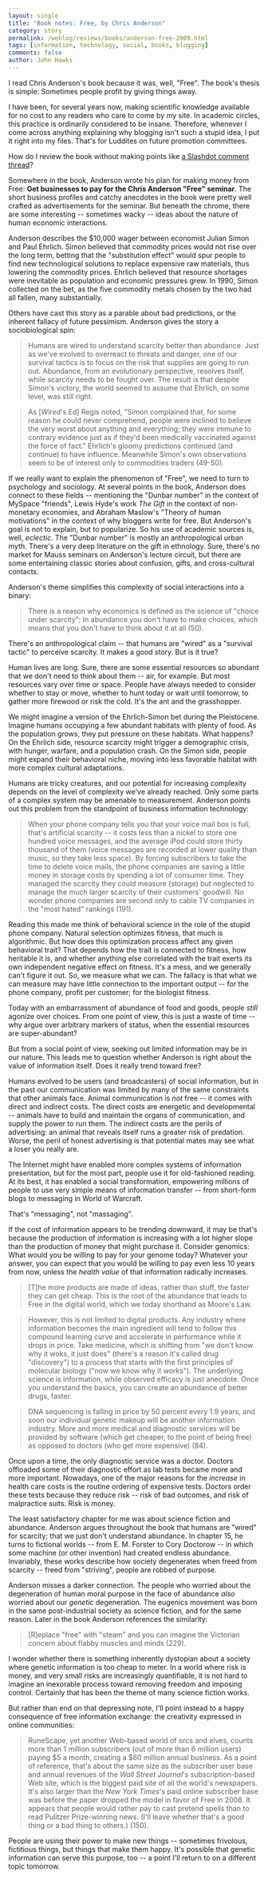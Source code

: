 ```yaml
---
layout: single 
title: "Book notes: Free, by Chris Anderson" 
category: story
permalink: /weblog/reviews/books/anderson-free-2009.html
tags: [information, technology, social, books, blogging] 
comments: false 
author: John Hawks 
---
```


I read Chris Anderson's book because it was, well, "Free". The book's thesis is simple: Sometimes people profit by giving things away. 

I have been, for several years now, making scientific knowledge available for no cost to any readers who care to come by my site. In academic circles, this practice is ordinarily considered to be insane. Therefore, whenever I come across anything explaining why blogging isn't such a stupid idea, I put it right into my files. That's for Luddites on future promotion committees. 

How do I review the book without making points like <a href="http://tech.slashdot.org/story/09/07/25/1151206/Free-Web-Content-a-Myth-Claims-Barry-Diller?art_pos=7">a Slashdot comment thread</a>?

Somewhere in the book, Anderson wrote his plan for making money from Free: <b>Get businesses to pay for the Chris Anderson "Free" seminar</b>. The short business profiles and catchy anecdotes in the book were pretty well crafted as advertisements for the seminar. But beneath the chrome, there are some interesting -- sometimes wacky -- ideas about the nature of human economic interactions.
<!--break-->
Anderson describes the $10,000 wager between economist Julian Simon and Paul Ehrlich. Simon believed that commodity prices would not rise over the long term, betting that the "substitution effect" would spur people to find new technological solutions to replace expensive raw materials, thus lowering the commodity prices. Ehrlich believed that resource shortages were inevitable as population and economic pressures grew. In 1990, Simon collected on the bet, as the five commodity metals chosen by the two had all fallen, many substantially. 

Others have cast this story as a parable about bad predictions, or the inherent fallacy of future pessimism. Anderson gives the story a sociobiological spin: 

<blockquote>Humans are wired to understand scarcity better than abundance. Just as we've evolved to overreact to threats and danger, one of our survival tactics is to focus on the risk that supplies are going to run out. Abundance, from an evolutionary perspective, resolves itself, while scarcity needs to be fought over. The result is that despite Simon's victory, the world seemed to assume that Ehrlich, on some level, was still right. </blockquote>

<blockquote>As [<i>Wired</i>'s Ed] Regis noted, "Simon complained that, for some reason he could never comprehend, people were inclined to believe the very worst about anything and everything; they were immune to contrary evidence just as if they'd been medically vaccinated against the force of fact." Ehrlich's gloomy predictions continued (and continue) to have influence. Meanwhile Simon's own observations seem to be of interest only to commodities traders (49-50).</blockquote>


If we really want to explain the phenomenon of "Free", we need to turn to psychology and sociology. At several points in the book, Anderson does connect to these fields -- mentioning the "Dunbar number" in the context of MySpace "friends", Lewis Hyde's work <i>The Gift</i> in the context of non-monetary economies, and Abraham Maslow's "Theory of human motivations" in the context of why bloggers write for free. But Anderson's goal is not to explain, but to popularize. So his use of academic sources is, well, <i>eclectic</i>. The "Dunbar number" is mostly an anthropological urban myth. There's a very deep literature on the gift in ethnology. Sure, there's no market for Mauss seminars on Anderson's lecture circuit, but there are some entertaining classic stories about confusion, gifts, and cross-cultural contacts. 

Anderson's theme simplifies this complexity of social interactions into a binary:

<blockquote>There is a reason why economics is defined as the science of "choice under scarcity": In abundance you don't have to make choices, which means that you don't have to think about it at all (50).</blockquote>

There's an anthropological claim -- that humans are "wired" as a "survival tactic" to perceive scarcity. It makes a good story. But is it true? 

Human lives are long. Sure, there are some essential resources so abundant that we don't need to think about them -- air, for example. But most resources vary over time or space. People have always needed to consider whether to stay or move, whether to hunt today or wait until tomorrow, to gather more firewood or risk the cold. It's the ant and the grasshopper. 


We might imagine a version of the Ehrlich-Simon bet during the Pleistocene. Imagine humans occupying a few abundant habitats with plenty of food. As the population grows, they put pressure on these habitats. What happens? On the Ehrlich side, resource scarcity might trigger a demographic crisis, with hunger, warfare, and a population crash. On the Simon side, people might expand their behavioral niche, moving into less favorable habitat with more complex cultural adaptations. 

Humans are tricky creatures, and our potential for increasing complexity depends on the level of complexity we've already reached. Only some parts of a complex system may be amenable to measurement. Anderson points out this problem from the standpoint of business information technology: 

<blockquote>When your phone company tells you that your voice mail box is full, that's artificial scarcity -- it costs less than a nickel to store one hundred voice messages, and the average iPod could store thirty thousand of them (voice messages are recorded at lower quality than music, so they take less space). By forcing subscribers to take the time to delete voice mails, the phone companies are saving a little money in storage costs by spending a lot of consumer time. They managed the scarcity they could measure (storage) but neglected to manage the much larger scarcity of their customers' goodwill. No wonder phone companies are second only to cable TV companies in the "most hated" rankings (191).</blockquote>

Reading this made me think of behavioral science in the role of the stupid phone company. Natural selection optimizes fitness, that much is algorithmic. But how does this optimization process affect any given behavioral trait? That depends how the trait is connected to fitness, how heritable it is, and whether anything else correlated with the trait exerts its own independent negative effect on fitness. It's a mess, and we generally can't figure it out. So, we measure what we can. The fallacy is that what we can measure may have little connection to the important output -- for the phone company, profit per customer; for the biologist fitness. 

Today with an embarrassment of abundance of food and goods, people <i>still</i> agonize over choices. From one point of view, this is just a waste of time -- why argue over arbitrary markers of status, when the essential resources are super-abundant? 

But from a social point of view, seeking out limited information may be in our nature. This leads me to question whether Anderson is right about the value of information itself. Does it really trend toward free? 

Humans evolved to be users (and broadcasters) of social information, but in the past our communication was limited by many of the same constraints that other animals face. Animal communication is <i>not</i> free -- it comes with direct and indirect costs. The direct costs are energetic and developmental -- animals have to build and maintain the organs of communication, and supply the power to run them. The indirect costs are the perils of advertising: an animal that reveals itself runs a greater risk of predation. Worse, the peril of honest advertising is that potential mates may see what a loser you really are. 

The Internet might have enabled more complex systems of information presentation, but for the most part, people use it for old-fashioned reading. At its best, it has enabled a social transformation, empowering millions of people to use very simple means of information transfer -- from short-form blogs to messaging in World of Warcraft. 

That's "messaging", not "massaging".

If the cost of information appears to be trending downward, it may be that's because the production of information is increasing with a lot higher slope than the production of money that might purchase it. Consider genomics: What would you be willing to pay for your genome today? Whatever your answer, you can expect that you would be willing to pay even less 10 years from now, unless the <i>health value</i> of that information radically increases. 

<blockquote>[T]he more products are made of ideas, rather than stuff, the faster they can get cheap. This is the root of the abundance that leads to Free in the digital world, which we today shorthand as Moore's Law.</blockquote>

<blockquote>However, this is not limited to digital products. Any industry where information becomes the main ingredient will tend to follow this compound learning curve and accelerate in performance while it drops in price. Take medicine, which is shifting from "we don't know why it woks, it just does" (there's a reason it's called drug "discovery") to a process that starts with the first principles of molecular biology ("now we know why it works"). The underlying science is information, while observed efficacy is just anecdote. Once you understand the basics, you can create an abundance of better drugs, faster.</blockquote>

<blockquote>DNA sequencing is falling in price by 50 percent every 1.9 years, and soon our individual genetic makeup will be another information industry. More and more medical and diagnostic services will be provided by software (which get cheaper, to the point of being free) as opposed to doctors (who get more expensive) (84).</blockquote>

Once upon a time, the only diagnostic service was a doctor. Doctors offloaded some of their diagnostic effort as lab tests became more and more important. Nowadays, one of the major reasons for the <i>increase</i> in health care costs is the routine ordering of expensive tests. Doctors order these tests because they reduce risk -- risk of bad outcomes, and risk of malpractice suits. Risk is money.


The least satisfactory chapter for me was about science fiction and abundance. Anderson argues throughout the book that humans are "wired" for scarcity; that we just don't understand abundance. In chapter 15, he turns to fictional worlds -- from E. M. Forster to Cory Doctorow -- in which some machine (or other invention) had created endless abundance. Invariably, these works describe how society degenerates when freed from scarcity -- freed from "striving", people are robbed of purpose. 

Anderson misses a darker connection. The people who worried about the degeneration of human moral purpose in the face of abundance <i>also</i> worried about our <i>genetic</i> degeneration. The eugenics movement was born in the same post-industrial society as science fiction, and for the same reason. Later in the book Anderson references the similarity: 

<blockquote>[R]eplace "free" with "steam" and you can imagine the Victorian concern about flabby muscles and minds (229).</blockquote>

I wonder whether there is something inherently dystopian about a society where genetic information is too cheap to meter. In a world where risk is money, and very small risks are increasingly quantifiable, it is not hard to imagine an inexorable process toward removing freedom and imposing control. Certainly that has been the theme of many science fiction works. 


But rather than end on that depressing note, I'll point instead to a happy consequence of free information exchange: the creativity expressed in online communities:

<blockquote>RuneScape, yet another Web-based world of orcs and elves, counts more than 1 million subscribers (out of more than 6 million users) paying $5 a month, creating a $60 million annual business. As a point of reference, that's about the same size as the subscriber user base and annual revenues of the <i>Wall Street Journal</i>'s subscription-based Web site, which is the biggest paid site of all the world's newspapers. It's also larger than the <i>New York Times</i>'s paid online subscriber base was before the paper dropped the model in favor of Free in 2008. It appears that people would rather pay to cast pretend spells than to read Pulitzer Prize-winning news. (I'll leave whether that's a good thing or a bad thing to others.) (150).</blockquote>

People are using their power to make new things -- sometimes frivolous, fictitious things, but things that make them happy. It's possible that genetic information can serve this purpose, too -- a point I'll return to on a different topic tomorrow.

